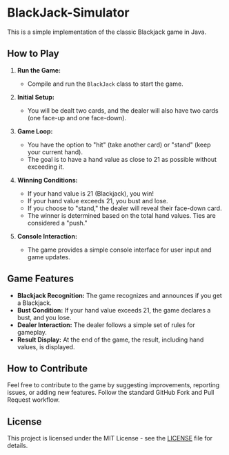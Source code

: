 # BlackJack-Simulator

This is a simple implementation of the classic Blackjack game in Java.

## How to Play

1. **Run the Game:**
   - Compile and run the `BlackJack` class to start the game.

2. **Initial Setup:**
   - You will be dealt two cards, and the dealer will also have two cards (one face-up and one face-down).

3. **Game Loop:**
   - You have the option to "hit" (take another card) or "stand" (keep your current hand).
   - The goal is to have a hand value as close to 21 as possible without exceeding it.

4. **Winning Conditions:**
   - If your hand value is 21 (Blackjack), you win!
   - If your hand value exceeds 21, you bust and lose.
   - If you choose to "stand," the dealer will reveal their face-down card.
   - The winner is determined based on the total hand values. Ties are considered a "push."

5. **Console Interaction:**
   - The game provides a simple console interface for user input and game updates.

## Game Features

- **Blackjack Recognition:** The game recognizes and announces if you get a Blackjack.
- **Bust Condition:** If your hand value exceeds 21, the game declares a bust, and you lose.
- **Dealer Interaction:** The dealer follows a simple set of rules for gameplay.
- **Result Display:** At the end of the game, the result, including hand values, is displayed.

## How to Contribute

Feel free to contribute to the game by suggesting improvements, reporting issues, or adding new features. Follow the standard GitHub Fork and Pull Request workflow.

## License

This project is licensed under the MIT License - see the [LICENSE](LICENSE) file for details.

